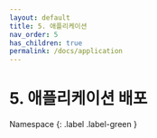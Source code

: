 ```yaml
---
layout: default
title: 5. 애플리케이션
nav_order: 5
has_children: true
permalink: /docs/application
---
```


# 5. 애플리케이션 배포

<div class="code-example" markdown="1">
Namespace
{: .label .label-green }
</div>
